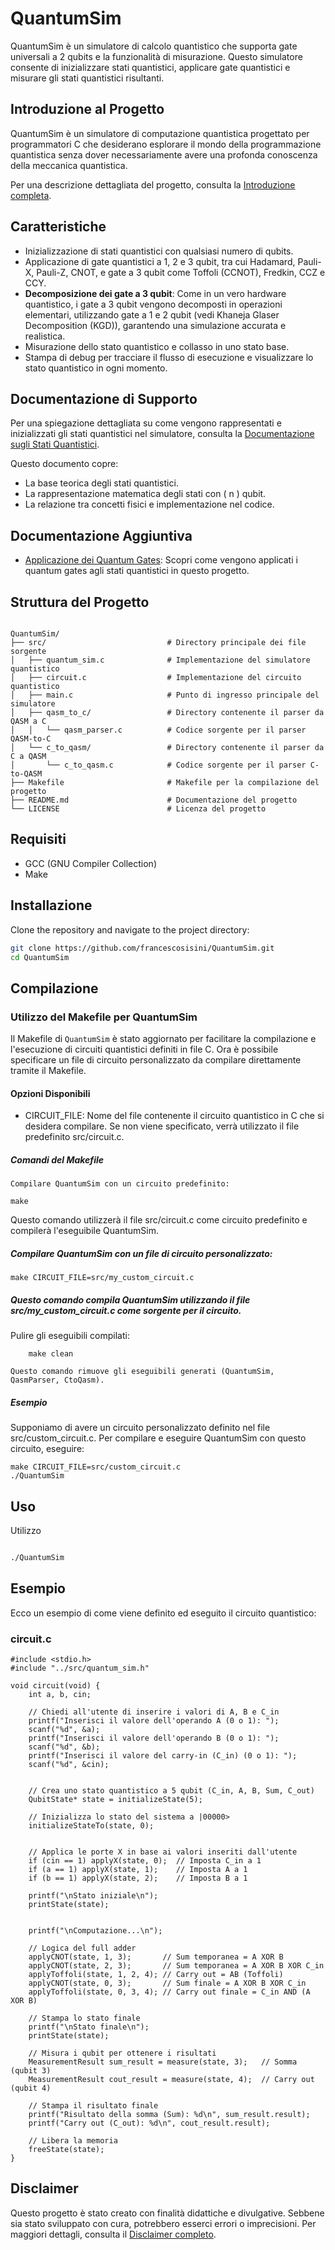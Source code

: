 # QuantumSim

QuantumSim è un simulatore di calcolo quantistico che supporta gate universali a 2 qubits e la funzionalità di misurazione. 
Questo simulatore consente di inizializzare stati quantistici, applicare gate quantistici e misurare gli stati quantistici risultanti.

## Introduzione al Progetto

QuantumSim è un simulatore di computazione quantistica progettato per programmatori C che desiderano esplorare il mondo della programmazione quantistica senza dover necessariamente avere una profonda conoscenza della meccanica quantistica. 

Per una descrizione dettagliata del progetto, consulta la [Introduzione completa](INTRODUCTION.md).


## Caratteristiche

- Inizializzazione di stati quantistici con qualsiasi numero di qubits.
- Applicazione di gate quantistici a 1, 2 e 3 qubit, tra cui Hadamard, Pauli-X, Pauli-Z, CNOT, e gate a 3 qubit come Toffoli (CCNOT), Fredkin, CCZ e CCY.
- **Decomposizione dei gate a 3 qubit**: Come in un vero hardware quantistico, i gate a 3 qubit vengono decomposti in operazioni elementari, utilizzando gate a 1 e 2 qubit (vedi Khaneja Glaser Decomposition (KGD)), garantendo una simulazione accurata e realistica.
- Misurazione dello stato quantistico e collasso in uno stato base.
- Stampa di debug per tracciare il flusso di esecuzione e visualizzare lo stato quantistico in ogni momento.


## Documentazione di Supporto

Per una spiegazione dettagliata su come vengono rappresentati e inizializzati gli stati quantistici nel simulatore, consulta la [Documentazione sugli Stati Quantistici](QUANTUM_STATES.md).

Questo documento copre:

- La base teorica degli stati quantistici.
- La rappresentazione matematica degli stati con \( n \) qubit.
- La relazione tra concetti fisici e implementazione nel codice.

  
## Documentazione Aggiuntiva

- [Applicazione dei Quantum Gates](./QUANTUM_GATES.md): Scopri come vengono applicati i quantum gates agli stati quantistici in questo progetto.



## Struttura del Progetto

```

QuantumSim/
├── src/                           # Directory principale dei file sorgente
│   ├── quantum_sim.c              # Implementazione del simulatore quantistico
│   ├── circuit.c                  # Implementazione del circuito quantistico
│   ├── main.c                     # Punto di ingresso principale del simulatore
│   ├── qasm_to_c/                 # Directory contenente il parser da QASM a C
│   │   └── qasm_parser.c          # Codice sorgente per il parser QASM-to-C
│   └── c_to_qasm/                 # Directory contenente il parser da C a QASM
│       └── c_to_qasm.c            # Codice sorgente per il parser C-to-QASM
├── Makefile                       # Makefile per la compilazione del progetto
├── README.md                      # Documentazione del progetto
└── LICENSE                        # Licenza del progetto

```
## Requisiti

- GCC (GNU Compiler Collection)
- Make

## Installazione

Clone the repository and navigate to the project directory:

```sh
git clone https://github.com/francescosisini/QuantumSim.git
cd QuantumSim
```

## Compilazione

### Utilizzo del Makefile per QuantumSim

Il Makefile di ```QuantumSim``` è stato aggiornato per facilitare la compilazione e l'esecuzione di circuiti quantistici definiti in file C.
Ora è possibile specificare un file di circuito personalizzato da compilare direttamente tramite il Makefile.

#### Opzioni Disponibili

- CIRCUIT_FILE: Nome del file contenente il circuito quantistico in C che si desidera compilare. Se non viene specificato, verrà utilizzato il file predefinito src/circuit.c.

##### Comandi del Makefile

    Compilare QuantumSim con un circuito predefinito:

```
make
```
Questo comando utilizzerà il file src/circuit.c come circuito predefinito e compilerà l'eseguibile QuantumSim.

##### Compilare QuantumSim con un file di circuito personalizzato:
```
make CIRCUIT_FILE=src/my_custom_circuit.c
```

##### Questo comando compila QuantumSim utilizzando il file src/my_custom_circuit.c come sorgente per il circuito.

Pulire gli eseguibili compilati:
```
    make clean
```
    Questo comando rimuove gli eseguibili generati (QuantumSim, QasmParser, CtoQasm).

##### Esempio

Supponiamo di avere un circuito personalizzato definito nel file src/custom_circuit.c. Per compilare e eseguire QuantumSim con questo circuito, eseguire:
```
make CIRCUIT_FILE=src/custom_circuit.c
./QuantumSim
```
## Uso

Utilizzo
```sh

./QuantumSim
```
## Esempio

Ecco un esempio di come viene definito ed eseguito il circuito quantistico:

### circuit.c
```
#include <stdio.h>
#include "../src/quantum_sim.h"

void circuit(void) {
    int a, b, cin;

    // Chiedi all'utente di inserire i valori di A, B e C_in
    printf("Inserisci il valore dell'operando A (0 o 1): ");
    scanf("%d", &a);
    printf("Inserisci il valore dell'operando B (0 o 1): ");
    scanf("%d", &b);
    printf("Inserisci il valore del carry-in (C_in) (0 o 1): ");
    scanf("%d", &cin);
    

    // Crea uno stato quantistico a 5 qubit (C_in, A, B, Sum, C_out)
    QubitState* state = initializeState(5);

    // Inizializza lo stato del sistema a |00000>
    initializeStateTo(state, 0); 

    
    // Applica le porte X in base ai valori inseriti dall'utente
    if (cin == 1) applyX(state, 0);  // Imposta C_in a 1
    if (a == 1) applyX(state, 1);    // Imposta A a 1
    if (b == 1) applyX(state, 2);    // Imposta B a 1

    printf("\nStato iniziale\n");
    printState(state);
    

    printf("\nComputazione...\n");
    
    // Logica del full adder
    applyCNOT(state, 1, 3);       // Sum temporanea = A XOR B
    applyCNOT(state, 2, 3);       // Sum temporanea = A XOR B XOR C_in
    applyToffoli(state, 1, 2, 4); // Carry out = AB (Toffoli)
    applyCNOT(state, 0, 3);       // Sum finale = A XOR B XOR C_in
    applyToffoli(state, 0, 3, 4); // Carry out finale = C_in AND (A XOR B)

    // Stampa lo stato finale
    printf("\nStato finale\n");
    printState(state);

    // Misura i qubit per ottenere i risultati
    MeasurementResult sum_result = measure(state, 3);   // Somma (qubit 3)
    MeasurementResult cout_result = measure(state, 4);  // Carry out (qubit 4)

    // Stampa il risultato finale
    printf("Risultato della somma (Sum): %d\n", sum_result.result);
    printf("Carry out (C_out): %d\n", cout_result.result);

    // Libera la memoria
    freeState(state);
}

```
## Disclaimer

Questo progetto è stato creato con finalità didattiche e divulgative. Sebbene sia stato sviluppato con cura, potrebbero esserci errori o imprecisioni. Per maggiori dettagli, consulta il [Disclaimer completo](DISCLAIMER.md).

